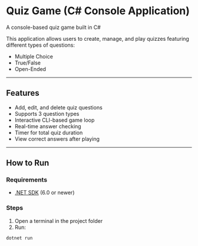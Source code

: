 # Quiz Game (C# Console Application)

A console-based quiz game built in C#

This application allows users to create, manage, and play quizzes featuring different types of questions:
- Multiple Choice
- True/False
- Open-Ended

---

## Features

- Add, edit, and delete quiz questions
- Supports 3 question types
- Interactive CLI-based game loop
- Real-time answer checking
- Timer for total quiz duration
- View correct answers after playing

---

## How to Run

### Requirements
- [.NET SDK](https://dotnet.microsoft.com/download) (6.0 or newer)

### Steps

1. Open a terminal in the project folder
2. Run:

```bash
dotnet run
